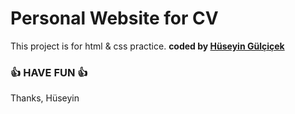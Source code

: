 # Personal Website for CV


This project is for html &amp; css practice. 
<b>coded by [Hüseyin Gülçiçek](https://github.com/huseyingulcicek)</b>
### 👍 HAVE FUN 👍
Thanks, Hüseyin


